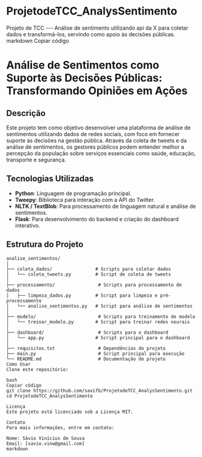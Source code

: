 # ProjetodeTCC_AnalysSentimento
 Projeto de TCC --- Análise de sentimento utilizando api da X para coletar dados e transformá-los, servindo como apoio às decisões públicas.   
markdown
Copiar código
# Análise de Sentimentos como Suporte às Decisões Públicas: Transformando Opiniões em Ações

## Descrição
Este projeto tem como objetivo desenvolver uma plataforma de análise de sentimentos utilizando dados de redes sociais, com foco em fornecer suporte às decisões na gestão pública. Através da coleta de tweets e da análise de sentimentos, os gestores públicos podem entender melhor a percepção da população sobre serviços essenciais como saúde, educação, transporte e segurança.

## Tecnologias Utilizadas
- **Python**: Linguagem de programação principal.
- **Tweepy**: Biblioteca para interação com a API do Twitter.
- **NLTK / TextBlob**: Para processamento de linguagem natural e análise de sentimentos.
- **Flask**: Para desenvolvimento do backend e criação do dashboard interativo.

## Estrutura do Projeto
```plaintext
analise_sentimentos/
│
├── coleta_dados/                # Scripts para coletar dados
│   └── coleta_tweets.py         # Script de coleta de tweets
│
├── processamento/                # Scripts para processamento de dados
│   ├── limpeza_dados.py         # Script para limpeza e pré-processamento
│   └── analise_sentimentos.py   # Script para análise de sentimentos
│
├── modelo/                       # Scripts para treinamento de modelo
│   └── treinar_modelo.py        # Script para treinar redes neurais
│
├── dashboard/                    # Scripts para o dashboard
│   └── app.py                   # Script principal para o dashboard
│
├── requisitos.txt                # Dependências do projeto
├── main.py                       # Script principal para execução
└── README.md                     # Documentação do projeto
Como Usar
Clone este repositório:

bash
Copiar código
git clone https://github.com/savifb/ProjetodeTCC_AnalysSentimento.git
cd ProjetodeTCC_AnalysSentimento

Licença
Este projeto está licenciado sob a Licença MIT.

Contato
Para mais informações, entre em contato:

Nome: Sávio Vinícius de Sousa
Email: [savio.vinw@gmail.com]
markdown







